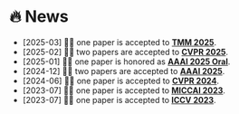 # 🔥 News

- [2025-03] 🎉🎉 one paper is accepted to **[TMM 2025](https://arxiv.org/pdf/2404.08195)**.
- [2025-02] 🎉🎉 two papers are accepted to **[CVPR 2025](https://arxiv.org/abs/2503.20826)**.
- [2025-01] 🎉🎉 one paper is honored as **[AAAI 2025 Oral](https://arxiv.org/pdf/2412.10776v1)**.
- [2024-12] 🎉🎉 two papers are accepted to **[AAAI 2025](https://arxiv.org/pdf/2412.11076)**.
- [2024-06] 🎉🎉 one paper is accepted to **[CVPR 2024](https://openaccess.thecvf.com/content/CVPR2024/papers/Yang_Separate_and_Conquer_Decoupling_Co-occurrence_via_Decomposition_and_Representation_for_CVPR_2024_paper.pdf)**.
- [2023-07] 🎉🎉 one paper is accepted to **[MICCAI 2023](https://conferences.miccai.org/2023/papers/474-Paper0081.html)**.
- [2023-07] 🎉🎉 one paper is accepted to **[ICCV 2023](https://openaccess.thecvf.com/content/ICCV2023/papers/Qu_Boosting_Whole_Slide_Image_Classification_from_the_Perspectives_of_Distribution_ICCV_2023_paper.pdf)**.